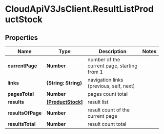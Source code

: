 # CloudApiV3JsClient.ResultListProductStock

## Properties
Name | Type | Description | Notes
------------ | ------------- | ------------- | -------------
**currentPage** | **Number** | number of the current page, starting from 1 | 
**links** | **{String: String}** | navigation links (previous, self, next) | 
**pagesTotal** | **Number** | pages count total | 
**results** | [**[ProductStock]**](ProductStock.md) | result list | 
**resultsOfPage** | **Number** | result count of the current page | 
**resultsTotal** | **Number** | result count total | 


